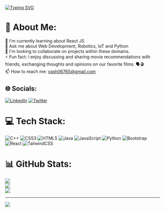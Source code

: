 [![Typing SVG](https://readme-typing-svg.demolab.com?font=Hack&size=30&pause=1000&color=000000&center=true&width=435&lines=Hello%F0%9F%91%8B!+I+am+Yash)](https://git.io/typing-svg)

# 💫 About Me:
🔭 I'm currently learning about React JS<br>💬 Ask me about Web Development, Robotics, IoT and Python<br>🤝 I'm looking to collaborate on projects within these domains.<br>⚡ Fun fact: I enjoy discussing and sharing movie recommendations with friends, exchanging thoughts and opinions on our favorite films. 🗣️🎬<br>📫 How to reach me: yash06765@gmail.com


## 🌐 Socials:
[![LinkedIn](https://img.shields.io/badge/LinkedIn-%230077B5.svg?logo=linkedin&logoColor=white)](https://linkedin.com/in/yr1404) [![Twitter](https://img.shields.io/badge/Twitter-%231DA1F2.svg?logo=Twitter&logoColor=white)](https://twitter.com/yr_1404) 

# 💻 Tech Stack:
![C++](https://img.shields.io/badge/c++-%2300599C.svg?style=flat&logo=c%2B%2B&logoColor=white) ![CSS3](https://img.shields.io/badge/css3-%231572B6.svg?style=flat&logo=css3&logoColor=white) ![HTML5](https://img.shields.io/badge/html5-%23E34F26.svg?style=flat&logo=html5&logoColor=white) ![Java](https://img.shields.io/badge/java-%23ED8B00.svg?style=flat&logo=java&logoColor=white) ![JavaScript](https://img.shields.io/badge/javascript-%23323330.svg?style=flat&logo=javascript&logoColor=%23F7DF1E) ![Python](https://img.shields.io/badge/python-3670A0?style=flat&logo=python&logoColor=ffdd54) ![Bootstrap](https://img.shields.io/badge/bootstrap-%23563D7C.svg?style=flat&logo=bootstrap&logoColor=white) ![React](https://img.shields.io/badge/react-%2320232a.svg?style=flat&logo=react&logoColor=%2361DAFB) ![TailwindCSS](https://img.shields.io/badge/tailwindcss-%2338B2AC.svg?style=flat&logo=tailwind-css&logoColor=white)
# 📊 GitHub Stats:
![](https://github-readme-stats.vercel.app/api?username=yr1404&theme=merko&hide_border=false&include_all_commits=false&count_private=false)<br/>
![](https://github-readme-streak-stats.herokuapp.com/?user=yr1404&theme=merko&hide_border=false)<br/>
![](https://github-readme-stats.vercel.app/api/top-langs/?username=yr1404&theme=merko&hide_border=false&include_all_commits=false&count_private=false&layout=compact)

---
[![](https://visitcount.itsvg.in/api?id=yr1404&icon=0&color=0)](https://visitcount.itsvg.in)

